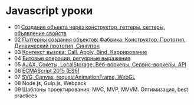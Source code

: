 # Javascript уроки

- 01 [Создание объекта через конструктор, геттеры, сеттеры, объявление свойств](https://github.com/inkorcoder/js-grow-up/tree/master/01)
- 02 [Паттерны создания объектов: Фабрика, Конструктор, Прототип, Динаический прототип, Синглтон](https://github.com/inkorcoder/js-grow-up/tree/master/02)
- 03 [Контекст вызова: Call, Apply, Bind. Каррирование](https://github.com/inkorcoder/js-grow-up/tree/master/03)
- 04 [Битовые операции, регуярные выражения](https://github.com/inkorcoder/js-grow-up/tree/master/04)
- 05 [AJAX, Сокеты, LocalStorage, Веб-воркеры, Сервис-воркеры, API](https://github.com/inkorcoder/js-grow-up/tree/master/05)
- 06 [ECMAScript 2015 (ES6)](https://github.com/inkorcoder/js-grow-up/tree/master/06)
- 07 [SVG, Canvas, requestAnimationFrame, WebGL](https://github.com/inkorcoder/js-grow-up/tree/master/07)
- 08 Node.js, Gulp.js, Webpack
- 09 Шаблоны проектирования: MVC, MVP, MVVM. Оптимизация, best practices